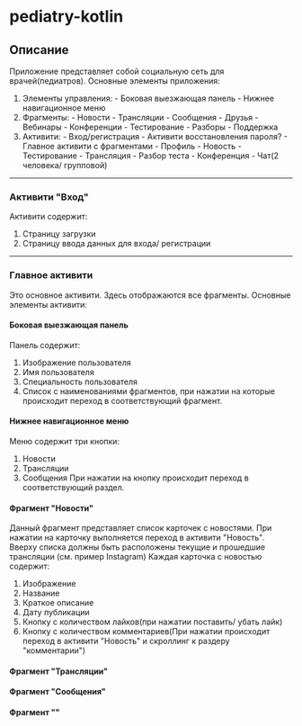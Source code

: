 # pediatry-kotlin
## Описание
Приложение представляет собой социальную сеть для врачей(педиатров). Основные элементы приложения:
  1. Элементы управления:
    - Боковая выезжающая панель
    - Нижнее навигационное меню
  2. Фрагменты:
    - Новости
    - Трансляции
    - Сообщения
    - Друзья
    - Вебинары
    - Конференции
    - Тестирование
    - Разборы
    - Поддержка
  3. Активити:
    - Вход/регистрация
    - Активити восстановления пароля?
    - Главное активити с фрагментами
    - Профиль
    - Новость
    - Тестирование
    - Трансляция
    - Разбор теста
    - Конференция
    - Чат(2 человека/ групповой)
---
### Активити "Вход"
Активити содержит:
  1. Страницу загрузки
  2. Страницу ввода данных для входа/ регистрации
---
### Главное активити
Это основное активити. Здесь отображаются все фрагменты.
Основные элементы активити:
#### Боковая выезжающая панель
Панель содержит:
1. Изображение пользователя
2. Имя пользователя 
3. Специальность пользователя
4. Список с наименованиями фрагментов, при нажатии на которые происходит переход в соответствующий фрагмент.
#### Нижнее навигационное меню
Меню содержит три кнопки:
  1. Новости
  2. Трансляции
  3. Сообщения
При нажатии на кнопку происходит переход в соответствующий раздел.
#### Фрагмент "Новости"
Данный фрагмент представляет список карточек с новостями. При нажатии на карточку выполняется переход в активити "Новость".
Вверху списка должны быть расположены текущие и прошедшие трансляции (см. пример Instagram) 
Каждая карточка с новостью содержит:
  1. Изображение
  2. Название
  3. Краткое описание
  4. Дату публикации
  5. Кнопку с количеством лайков(при нажатии поставить/ убать лайк)
  6. Кнопку с количеством комментариев(При нажатии происходит переход в активити "Новость" и скроллинг к раздеру "комментарии")
#### Фрагмент "Трансляции"
#### Фрагмент "Сообщения"
#### Фрагмент ""
